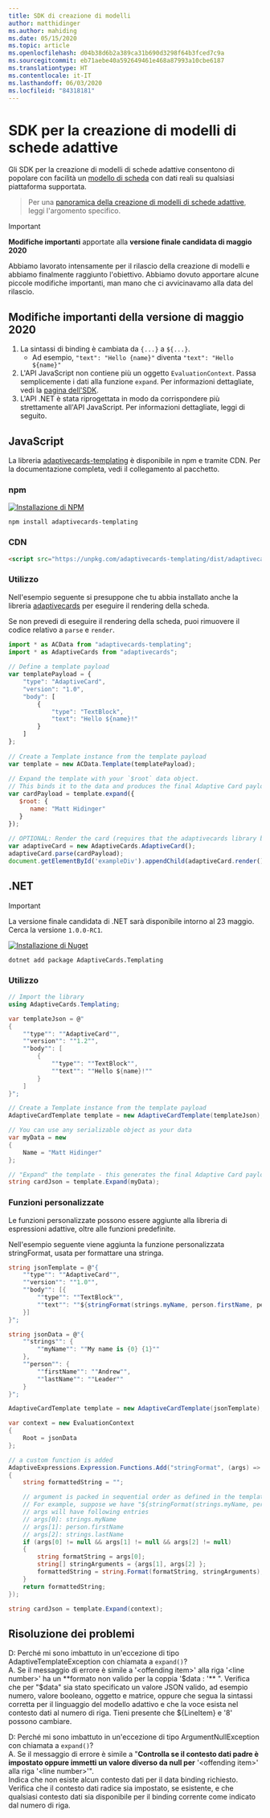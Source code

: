```yaml
---
title: SDK di creazione di modelli
author: matthidinger
ms.author: mahiding
ms.date: 05/15/2020
ms.topic: article
ms.openlocfilehash: d04b38d6b2a389ca31b690d3298f64b3fced7c9a
ms.sourcegitcommit: eb71aebe40a592649461e468a87993a10cbe6187
ms.translationtype: HT
ms.contentlocale: it-IT
ms.lasthandoff: 06/03/2020
ms.locfileid: "84318181"
---
```

# <a name="adaptive-card-templating-sdks"></a>SDK per la creazione di modelli di schede adattive

Gli SDK per la creazione di modelli di schede adattive consentono di popolare con facilità un [modello di scheda](language.md) con dati reali su qualsiasi piattaforma supportata.

> Per una [panoramica della creazione di modelli di schede adattive](index.md), leggi l'argomento specifico.

> [!IMPORTANT] 
> 
> **Modifiche importanti** apportate alla **versione finale candidata di maggio 2020**
>
> Abbiamo lavorato intensamente per il rilascio della creazione di modelli e abbiamo finalmente raggiunto l'obiettivo. Abbiamo dovuto apportare alcune piccole modifiche importanti, man mano che ci avvicinavamo alla data del rilascio.

## <a name="breaking-changes-as-of-may-2020"></a>Modifiche importanti della versione di maggio 2020

1. La sintassi di binding è cambiata da `{...}` a `${...}`. 
    * Ad esempio, `"text": "Hello {name}"` diventa `"text": "Hello ${name}"`
2. L'API JavaScript non contiene più un oggetto `EvaluationContext`. Passa semplicemente i dati alla funzione `expand`. Per informazioni dettagliate, vedi la [pagina dell'SDK](sdk.md).
3. L'API .NET è stata riprogettata in modo da corrispondere più strettamente all'API JavaScript. Per informazioni dettagliate, leggi di seguito.

## <a name="javascript"></a>JavaScript

La libreria [adaptivecards-templating](https://www.npmjs.com/package/adaptivecards-templating) è disponibile in npm e tramite CDN. Per la documentazione completa, vedi il collegamento al pacchetto.

### <a name="npm"></a>npm

[![Installazione di NPM](https://img.shields.io/npm/v/adaptivecards-templating.svg)](https://www.npmjs.com/package/adaptivecards-templating)

```console
npm install adaptivecards-templating
```

### <a name="cdn"></a>CDN

```html
<script src="https://unpkg.com/adaptivecards-templating/dist/adaptivecards-templating.min.js"></script>
``` 


### <a name="usage"></a>Utilizzo

Nell'esempio seguente si presuppone che tu abbia installato anche la libreria [adaptivecards](https://www.npmjs.com/package/adaptivecards) per eseguire il rendering della scheda. 

Se non prevedi di eseguire il rendering della scheda, puoi rimuovere il codice relativo a `parse` e `render`. 

```js
import * as ACData from "adaptivecards-templating";
import * as AdaptiveCards from "adaptivecards";
 
// Define a template payload
var templatePayload = {
    "type": "AdaptiveCard",
    "version": "1.0",
    "body": [
        {
            "type": "TextBlock",
            "text": "Hello ${name}!"
        }
    ]
};
 
// Create a Template instance from the template payload
var template = new ACData.Template(templatePayload);
 
// Expand the template with your `$root` data object.
// This binds it to the data and produces the final Adaptive Card payload
var cardPayload = template.expand({
   $root: {
      name: "Matt Hidinger"
   }
});
 
// OPTIONAL: Render the card (requires that the adaptivecards library be loaded)
var adaptiveCard = new AdaptiveCards.AdaptiveCard();
adaptiveCard.parse(cardPayload);
document.getElementById('exampleDiv').appendChild(adaptiveCard.render());
```

## <a name="net"></a>.NET 

> [!IMPORTANT] 
> 
> La versione finale candidata di .NET sarà disponibile intorno al 23 maggio. Cerca la versione `1.0.0-RC1`.
>

[![Installazione di Nuget](https://img.shields.io/nuget/vpre/AdaptiveCards.Templating.svg)](https://www.nuget.org/packages/AdaptiveCards.Templating)

```console
dotnet add package AdaptiveCards.Templating
```

### <a name="usage"></a>Utilizzo

```cs
// Import the library 
using AdaptiveCards.Templating;
```

```cs
var templateJson = @"
{
    ""type"": ""AdaptiveCard"",
    ""version"": ""1.2"",
    ""body"": [
        {
            ""type"": ""TextBlock"",
            ""text"": ""Hello ${name}!""
        }
    ]
}";

// Create a Template instance from the template payload
AdaptiveCardTemplate template = new AdaptiveCardTemplate(templateJson);

// You can use any serializable object as your data
var myData = new
{
    Name = "Matt Hidinger"
};

// "Expand" the template - this generates the final Adaptive Card payload
string cardJson = template.Expand(myData);
```

### <a name="custom-functions"></a>Funzioni personalizzate

Le funzioni personalizzate possono essere aggiunte alla libreria di espressioni adattive, oltre alle funzioni predefinite.

Nell'esempio seguente viene aggiunta la funzione personalizzata stringFormat, usata per formattare una stringa.
```cs
string jsonTemplate = @"{
    ""type"": ""AdaptiveCard"",
    ""version"": ""1.0"",
    ""body"": [{
        ""type"": ""TextBlock"",
        ""text"": ""${stringFormat(strings.myName, person.firstName, person.lastName)}""
    }]
}";

string jsonData = @"{
    ""strings"": {
        ""myName"": ""My name is {0} {1}""
    },
    ""person"": {
        ""firstName"": ""Andrew"",
        ""lastName"": ""Leader""
    }
}";

AdaptiveCardTemplate template = new AdaptiveCardTemplate(jsonTemplate);

var context = new EvaluationContext
{
    Root = jsonData
};

// a custom function is added
AdaptiveExpressions.Expression.Functions.Add("stringFormat", (args) =>
{
    string formattedString = "";

    // argument is packed in sequential order as defined in the template
    // For example, suppose we have "${stringFormat(strings.myName, person.firstName, person.lastName)}"
    // args will have following entries
    // args[0]: strings.myName
    // args[1]: person.firstName
    // args[2]: strings.lastName
    if (args[0] != null && args[1] != null && args[2] != null) 
    {
        string formatString = args[0];
        string[] stringArguments = {args[1], args[2] };
        formattedString = string.Format(formatString, stringArguments);
    }
    return formattedString;
});

string cardJson = template.Expand(context);
```

## <a name="troubleshooting"></a>Risoluzione dei problemi
D: Perché mi sono imbattuto in un'eccezione di tipo AdaptiveTemplateException con chiamata a ```expand()```?   
A. Se il messaggio di errore è simile a '\<offending item>' alla riga '\<line number>' ha un **formato non valido per la coppia '$data : '** ".   
Verifica che per "$data" sia stato specificato un valore JSON valido, ad esempio numero, valore booleano, oggetto e matrice, oppure che segua la sintassi corretta per il linguaggio del modello adattivo e che la voce esista nel contesto dati al numero di riga. Tieni presente che ${LineItem} e '8' possono cambiare.

D: Perché mi sono imbattuto in un'eccezione di tipo ArgumentNullException con chiamata a ```expand()```?   
A. Se il messaggio di errore è simile a "**Controlla se il contesto dati padre è impostato oppure immetti un valore diverso da null per** '\<offending item>' alla riga '\<line number>'".   
Indica che non esiste alcun contesto dati per il data binding richiesto. Verifica che il contesto dati radice sia impostato, se esistente, e che qualsiasi contesto dati sia disponibile per il binding corrente come indicato dal numero di riga.
